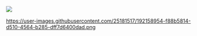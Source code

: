 ### ![](https://komarev.com/ghpvc/?username=your-github-username&style=for-the-badge-square)
https://user-images.githubusercontent.com/25181517/192158954-f88b5814-d510-4564-b285-dff7d6400dad.png


<!--
**Ska9/Ska9** is a ✨ _special_ ✨ repository because its `README.md` (this file) appears on your GitHub profile.

Here are some ideas to get you started:

- 🔭 I’m currently working on ...
- 🌱 I’m currently learning ...
- 👯 I’m looking to collaborate on ...
- 🤔 I’m looking for help with ...
- 💬 Ask me about ...
- 📫 How to reach me: ...
- 😄 Pronouns: ...
- ⚡ Fun fact: ...


-->
